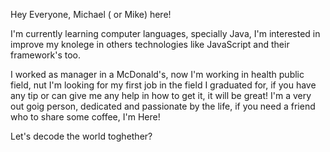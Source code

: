 Hey Everyone, Michael ( or Mike) here!

I'm currently learning computer languages, specially Java, I'm interested in improve my knolege in others technologies like JavaScript and their framework's too.


I worked as manager in a McDonald's, now I'm working in health public field, nut I'm looking for my first job in the field I graduated for, if you have any tip or can give me any help in how to get it, it will be great!
I'm a very out goig person, dedicated and passionate by the life, if you need a friend who to share some coffee, I'm Here!

Let's decode the world toghether?
